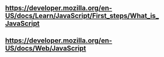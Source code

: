 ## https://developer.mozilla.org/en-US/docs/Learn/JavaScript/First_steps/What_is_JavaScript

## https://developer.mozilla.org/en-US/docs/Web/JavaScript
